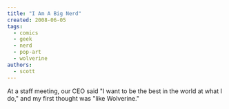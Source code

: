 ```yaml
---
title: "I Am A Big Nerd"
created: 2008-06-05
tags: 
  - comics
  - geek
  - nerd
  - pop-art
  - wolverine
authors: 
  - scott
---
```


At a staff meeting, our CEO said "I want to be the best in the world at what I do," and my first thought was "like Wolverine."
